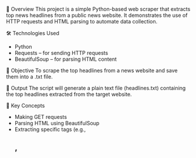 📌 Overview
This project is a simple Python-based web scraper that extracts top news headlines from a public news website. It demonstrates the use of HTTP requests and HTML parsing to automate data collection.

🛠️ Technologies Used
- Python
- Requests – for sending HTTP requests
- BeautifulSoup – for parsing HTML content

🎯 Objective
To scrape the top headlines from a news website and save them into a .txt file.

📄 Output
The script will generate a plain text file (headlines.txt) containing the top headlines extracted from the target website.

🧠 Key Concepts
- Making GET requests
- Parsing HTML using BeautifulSoup
- Extracting specific tags (e.g., <h2>, <title>)
- Writing data to a file

